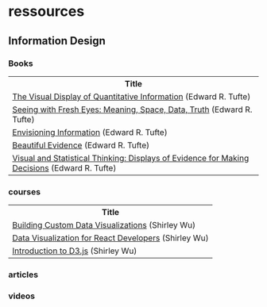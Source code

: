 <html>
<head>
  <link rel="stylesheet" type="text/css" href="/style.css">
</head>

<body>

# ressources

## Information Design
### Books
<table>
  <tr>
    <th>Title</th>
  </tr>
  <tr>
    <td><a href="https://www.amazon.com/Visual-Display-Quantitative-Information/dp/0961392142/">The Visual Display of Quantitative Information</a> (Edward R. Tufte)</td>
  </tr>
  <tr>
    <td><a href="https://www.amazon.com/Seeing-Fresh-Eyes-Meaning-Space/dp/1930824009">Seeing with Fresh Eyes: Meaning, Space, Data, Truth</a> (Edward R. Tufte)</td>
  </tr>
  <tr>
    <td><a href="https://www.amazon.com/Envisioning-Information-Edward-R-Tufte/dp/0961392118">Envisioning Information</a> (Edward R. Tufte)</td>
  </tr>
  <tr>
    <td><a href="https://www.amazon.com/Beautiful-Evidence-Edward-R-Tufte/dp/0961392177">Beautiful Evidence</a> (Edward R. Tufte)</td>
  </tr>
  <tr>
    <td><a href="https://www.amazon.com/Visual-Statistical-Thinking-Displays-Decisions/dp/0961392134">Visual and Statistical Thinking: Displays of Evidence for Making Decisions</a> (Edward R. Tufte)</td>
  </tr>
</table>

### courses
<table>
  <tr>
    <th>Title</th>
  </tr>
  <tr>
    <td><a href="https://frontendmasters.com/courses/d3-js-custom-charts/">Building Custom Data Visualizations</a> (Shirley Wu)</td>
  </tr>
  <tr>
    <td><a href="https://frontendmasters.com/courses/d3-js-react/">Data Visualization for React Developers</a> (Shirley Wu)</td>
  </tr>
  <tr>
    <td><a href="https://frontendmasters.com/courses/d3/">Introduction to D3.js</a> (Shirley Wu)</td>
  </tr>
</table>

### articles
### videos
</body>
</html>
